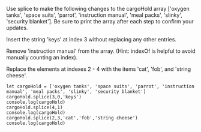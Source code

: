 Use splice to make the following changes to the cargoHold array ['oxygen tanks', 'space suits', 'parrot', 'instruction manual', 'meal packs', 'slinky', 'security blanket']. Be sure to print the array after each step to confirm your updates.

Insert the string 'keys' at index 3 without replacing any other entries.

Remove 'instruction manual' from the array. (Hint: indexOf is helpful to avoid manually counting an index).

Replace the elements at indexes 2 - 4 with the items 'cat', 'fob', and 'string cheese'.
```
let cargoHold = ['oxygen tanks', 'space suits', 'parrot', 'instruction manual', 'meal packs', 'slinky', 'security blanket']
cargoHold.splice(3,0,'keys')
console.log(cargoHold)
cargoHold.splice(4,1)
console.log(cargoHold)
cargoHold.splice(2,3,'cat','fob','string cheese')
console.log(cargoHold)
```
